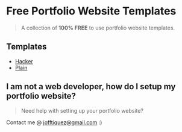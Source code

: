 # Free Portfolio Website Templates

> A collection of **100% FREE** to use portfolio website templates.

## Templates

- [Hacker](https://freefolio-hacker.surge.sh)
- [Plain](https://freefolio-plain.surge.sh)

## I am not a web developer, how do I setup my portfolio website?

> Need help with setting up your portfolio website?

Contact me @ jofftiquez@gmail.com :)